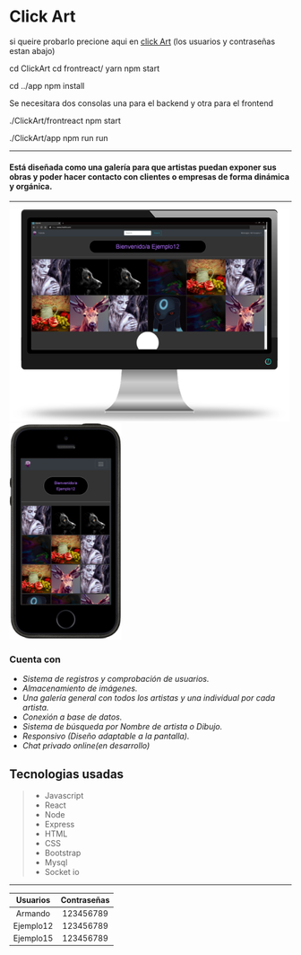 # Click Art

si queire probarlo precione aqui en [click Art](https://soni295.github.io/ClickArt/)
(los usuarios y contraseñas estan abajo)



cd ClickArt
cd frontreact/
yarn
npm start

cd ../app
npm install


Se necesitara dos consolas una para el backend y otra para el frontend

./ClickArt/frontreact
npm start

./ClickArt/app
npm run run

---

#### Está diseñada como una galería para que artistas puedan exponer sus obras y poder hacer contacto con clientes o empresas de forma dinámica y orgánica.

---

<img src="/Preview/PrincipalEscritorio.png" width="500"><img src="/Preview/VistaPrincipalMovil.png " width="200">

### Cuenta con

- _Sistema de registros y comprobación de usuarios._
- _Almacenamiento de imágenes._
- _Una galería general con todos los artistas y una individual por cada artista._
- _Conexión a base de datos._
- _Sistema de búsqueda por Nombre de artista o Dibujo._
- _Responsivo (Diseño adaptable a la pantalla)._
- _Chat privado online(en desarrollo)_

## Tecnologias usadas

> - Javascript
> - React
> - Node
> - Express
> - HTML
> - CSS
> - Bootstrap
> - Mysql
> - Socket io

---

| Usuarios  | Contraseñas |
| :-------: | :---------: |
|  Armando  |  123456789  |
| Ejemplo12 |  123456789  |
| Ejemplo15 |  123456789  |


